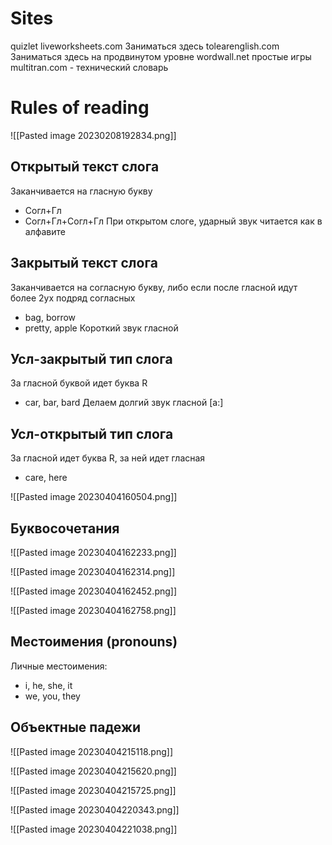 # Sites
quizlet
liveworksheets.com Заниматься здесь
tolearenglish.com Заниматься здесь на продвинутом уровне
wordwall.net простые игры
multitran.com - технический словарь


# Rules of reading
![[Pasted image 20230208192834.png]]

## Открытый текст слога
Заканчивается на гласную букву
- Согл+Гл
- Согл+Гл+Согл+Гл
При открытом слоге, ударный звук читается как в алфавите
## Закрытый текст слога
Заканчивается на согласную букву, либо если после гласной идут более 2ух подряд согласных
- bag, borrow
- pretty, apple
Короткий звук гласной
## Усл-закрытый тип слога
За гласной буквой идет буква R
- car, bar, bard
Делаем долгий звук гласной \[a:\]
## Усл-открытый тип слога
За гласной идет буква R, за ней идет гласная
- care, here

![[Pasted image 20230404160504.png]]

## Буквосочетания
![[Pasted image 20230404162233.png]]

![[Pasted image 20230404162314.png]]

![[Pasted image 20230404162452.png]]

![[Pasted image 20230404162758.png]]

## Местоимения (pronouns)

Личные местоимения:
- i, he, she, it
- we, you, they

## Объектные падежи

![[Pasted image 20230404215118.png]]

![[Pasted image 20230404215620.png]]

![[Pasted image 20230404215725.png]]

![[Pasted image 20230404220343.png]]

![[Pasted image 20230404221038.png]]